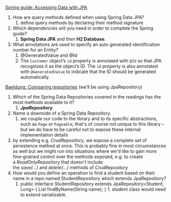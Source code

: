 [Spring guide: Accessing Data with JPA](https://spring.io/guides/gs/accessing-data-jpa/)

1.  How are query methods defined when using Spring Data JPA?
	1. define query methods by declaring their method signature
2.  Which dependencies will you need in order to complete the Spring guide?
	1. **Spring Data JPA** and then **H2 Database**.
3.  What annotations are used to specify an auto generated identification number for an Entity?
	1. @GeneratedValue and @Id
	2. The `Customer` object’s `id` property is annotated with `@Id` so that JPA recognizes it as the object’s ID. The `id` property is also annotated with `@GeneratedValue` to indicate that the ID should be generated automatically.

[Baeldung: Comparing repositories](https://www.baeldung.com/spring-data-repositories) (we’ll be using JpaRepository)

1.  Which of the Spring Data Repositories covered in the readings has the most methods available to it?
	1. **_JpaRepository_**
2.  Name a downside of a Spring Data Repository.
	1.   we couple our code to the library and to its specific abstractions, such as `Page` or `Pageable`; that's of course not unique to this library – but we do have to be careful not to expose these internal implementation details
2.  by extending e.g. _CrudRepository_, we expose a complete set of persistence method at once. This is probably fine in most circumstances as well but we might run into situations where we'd like to gain more fine-grained control over the methods exposed, e.g. to create a _ReadOnlyRepository_ that doesn't include the _save(…)_ and _delete(…)_ methods of _CrudRepository_
3.  How would you define an operation to find a student based on their name in a repo named StudentRepository which extends JpaRepository?
	1. public interface StudentRepository extends JpaRepository<Student, Long> { List<Student> findByName(String name); }
			1. student class would need to extend serializable. 
